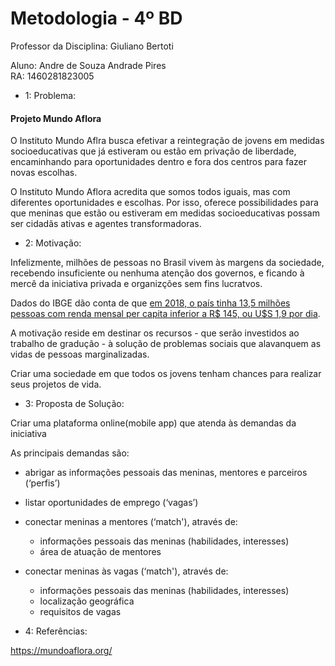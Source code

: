 # Metodologia - 4º BD

 

Professor da Disciplina: Giuliano Bertoti 

 

Aluno: Andre de Souza Andrade Pires  
RA: 1460281823005  

 
  
- 1: Problema:  

#### Projeto Mundo Aflora

O Instituto Mundo Aflra busca efetivar a reintegração de jovens em medidas socioeducativas que já estiveram ou estão em privação de liberdade, encaminhando para oportunidades dentro e fora dos centros para fazer novas escolhas.

O Instituto Mundo Aflora acredita que somos todos iguais, mas com diferentes oportunidades e escolhas. Por isso, oferece possibilidades para que meninas que estão ou estiveram em medidas socioeducativas possam ser cidadãs ativas e agentes transformadoras.
   
 - 2: Motivação:  
   
  Infelizmente, milhões de pessoas no Brasil vivem às margens da sociedade, recebendo insuficiente ou nenhuma atenção dos governos, e ficando à mercê da iniciativa privada e organizções sem fins lucratvos.

Dados do IBGE dão conta de que [em 2018, o país tinha 13,5 milhões pessoas com renda mensal per capita inferior a R$ 145, ou U$S 1,9 por dia](https://agenciadenoticias.ibge.gov.br/agencia-noticias/2012-agencia-de-noticias/noticias/25882-extrema-pobreza-atinge-13-5-milhoes-de-pessoas-e-chega-ao-maior-nivel-em-7-anos).

A motivação reside em destinar os recursos - que serão investidos ao trabalho de gradução - à solução de problemas sociais que alavanquem as vidas de pessoas marginalizadas.

Criar uma sociedade em que todos os jovens tenham chances para realizar seus projetos de vida.
  
 - 3: Proposta de Solução:  
   
Criar uma plataforma online(mobile app) que atenda às demandas da iniciativa

As principais demandas são:

- abrigar as informações pessoais das meninas, mentores e parceiros (‘perfis’)
- listar oportunidades de emprego (‘vagas’)
- conectar meninas a mentores (‘match'), através de:
  + informações pessoais das meninas (habilidades, interesses)
  + área de atuação de mentores

- conectar meninas às vagas (‘match'), através de:
  + informações pessoais das meninas (habilidades, interesses)
  + localização geográfica
  + requisitos de vagas

 - 4: Referências:  

https://mundoaflora.org/
